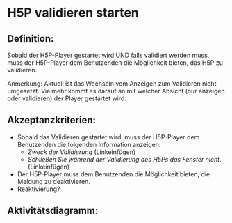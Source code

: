 # H5P validieren starten

## Definition:

Sobald der H5P-Player gestartet wird
UND falls validiert werden muss,
muss der H5P-Player dem Benutzenden die Möglichkeit bieten,
das H5P zu validieren.

Anmerkung: 
Aktuell ist das Wechseln vom Anzeigen zum Validieren nicht umgesetzt. 
Vielmehr kommt es darauf an mit welcher Absicht (nur anzeigen oder validieren) der Player gestartet wird.

## Akzeptanzkriterien:

- Sobald das Validieren gestartet wird, 
 muss der H5P-Player dem Benutzenden die folgenden Information anzeigen:
  - _Zweck der Validierung_ (Linkeinfügen)
  - _Schließen Sie während der Validierung des H5Ps das Fenster nicht_. (Linkeinfügen)
- Der H5P-Player muss dem Benutzenden die Möglichkeit bieten, die Meldung zu deaktivieren.
- Reaktivierung?



## Aktivitätsdiagramm:

